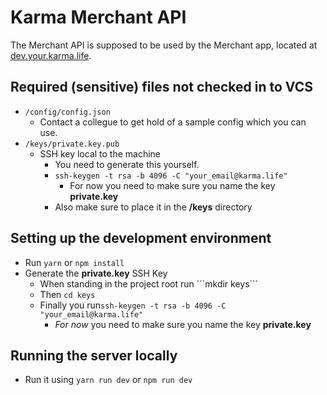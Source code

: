 # Karma Merchant API

The Merchant API is supposed to be used by the Merchant app, located at [dev.your.karma.life](http://dev.your.karma.life).

## Required (sensitive) files not checked in to VCS

- ```/config/config.json```
  - Contact a collegue to get hold of a sample config which you can use.
- ```/keys/private.key.pub```
  - SSH key local to the machine
    - You need to generate this yourself.
    - ```ssh-keygen -t rsa -b 4096 -C "your_email@karma.life"```
      - For now you need to make sure you name the key **private.key**
    - Also make sure to place it in the **/keys** directory

## Setting up the development environment

- Run ```yarn``` or ```npm install```
- Generate the **private.key** SSH Key
  - When standing in the project root run ´´´mkdir keys```
  - Then ```cd keys```
  - Finally you run```ssh-keygen -t rsa -b 4096 -C "your_email@karma.life"```
    - _For now_ you need to make sure you name the key **private.key**

## Running the server locally

- Run it using ```yarn run dev``` or ```npm run dev```
